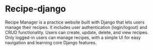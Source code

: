 # Recipe-django
 Recipe Manager is a practice website built with Django that lets users manage their recipes. It includes user authentication (login/logout) and CRUD functionality. Users can create, update, delete, and view recipes. Only logged-in users can manage recipes, with a simple UI for easy navigation and learning core Django features.

